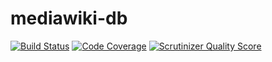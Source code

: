 mediawiki-db
==================
[![Build Status](https://travis-ci.org/addwiki/mediawiki-db.png?branch=master)](https://travis-ci.org/addwiki/mediawiki-db)
[![Code Coverage](https://scrutinizer-ci.com/g/addwiki/mediawiki-db/badges/coverage.png?s=b24282f4dfcc49d96210a5d2bf5bb710e43c5ee9)](https://scrutinizer-ci.com/g/addwiki/mediawiki-db/)
[![Scrutinizer Quality Score](https://scrutinizer-ci.com/g/addwiki/mediawiki-db/badges/quality-score.png?s=73ef4916206aa4dbe14044208439833b66d1daac)](https://scrutinizer-ci.com/g/addwiki/mediawiki-db/)
